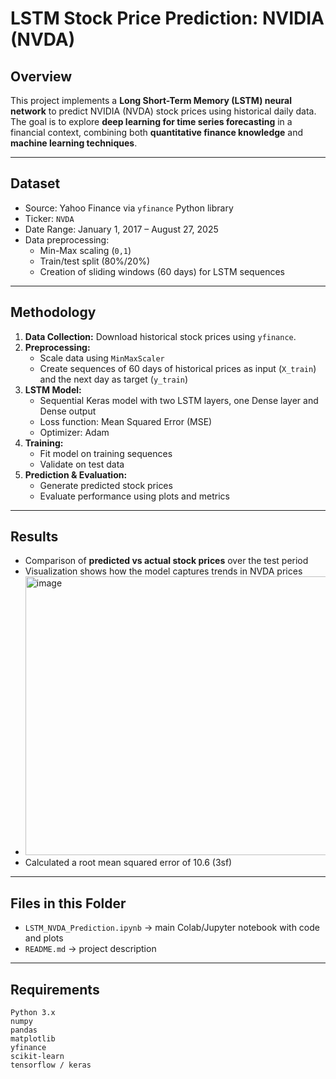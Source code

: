 # LSTM Stock Price Prediction: NVIDIA (NVDA)

## Overview
This project implements a **Long Short-Term Memory (LSTM) neural network** to predict NVIDIA (NVDA) stock prices using historical daily data.  
The goal is to explore **deep learning for time series forecasting** in a financial context, combining both **quantitative finance knowledge** and **machine learning techniques**.

---

## Dataset
- Source: Yahoo Finance via `yfinance` Python library  
- Ticker: `NVDA`  
- Date Range: January 1, 2017 – August 27, 2025  
- Data preprocessing:  
  - Min-Max scaling (`0,1`)  
  - Train/test split (80%/20%)  
  - Creation of sliding windows (60 days) for LSTM sequences  

---

## Methodology
1. **Data Collection:** Download historical stock prices using `yfinance`.  
2. **Preprocessing:**  
   - Scale data using `MinMaxScaler`  
   - Create sequences of 60 days of historical prices as input (`X_train`) and the next day as target (`y_train`)  
3. **LSTM Model:**  
   - Sequential Keras model with two LSTM layers, one Dense layer and Dense output  
   - Loss function: Mean Squared Error (MSE)  
   - Optimizer: Adam  
4. **Training:**  
   - Fit model on training sequences  
   - Validate on test data  
5. **Prediction & Evaluation:**  
   - Generate predicted stock prices  
   - Evaluate performance using plots and metrics  

---

## Results
- Comparison of **predicted vs actual stock prices** over the test period  
- Visualization shows how the model captures trends in NVDA prices
- <img width="904" height="446" alt="image" src="https://github.com/user-attachments/assets/59f760d1-1c71-49f4-8fb1-7481be3d45eb" />
- Calculated a root mean squared error of 10.6 (3sf)

---

## Files in this Folder
- `LSTM_NVDA_Prediction.ipynb` → main Colab/Jupyter notebook with code and plots  
- `README.md` → project description

---

## Requirements
```text
Python 3.x
numpy
pandas
matplotlib
yfinance
scikit-learn
tensorflow / keras


